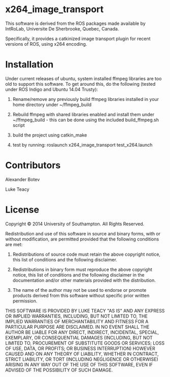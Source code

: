 x264_image_transport
====================

This software is derived from the ROS packages made available by IntRoLab, Universite De Sherbrooke, Quebec, Canada.

Specifically, it provides a catkinized image transport plugin for recent versions of ROS, using x264 encoding.

Installation
============
Under current releases of ubuntu, system installed ffmpeg libraries are too old to support this software. To get around this, do the following (tested under ROS Indigo and Ubuntu 14.04 Trusty):

1. Rename/remove any previously build ffmpeg libraries installed in your home directory under ~/ffmpeg_build

2. Rebuild ffmpeg with shared libraries enabled and install them under ~/ffmpeg_build - this can be done using the included build_ffmpeg.sh script

3. build the project using catkin_make

4. test by running: roslaunch x264_image_transport test_x264.launch

Contributors
============
Alexander Botev

Luke Teacy

License
=======
Copyright © 2014 University of Southampton. All Rights Reserved.

Redistribution and use of this software in source and binary forms, with or without modification, are permitted provided that the following conditions are met:

1. Redistributions of source code must retain the above copyright notice, this list of conditions and the following disclaimer.

2. Redistributions in binary form must reproduce the above copyright notice, this list of conditions and the following disclaimer in the documentation and/or other materials provided with the distribution.

3. The name of the author may not be used to endorse or promote products derived from this software without specific prior written permission.

THIS SOFTWARE IS PROVIDED BY LUKE TEACY "AS IS" AND ANY EXPRESS OR IMPLIED WARRANTIES, INCLUDING, BUT NOT LIMITED TO, THE IMPLIED WARRANTIES OF MERCHANTABILITY AND FITNESS FOR A PARTICULAR PURPOSE ARE DISCLAIMED. IN NO EVENT SHALL THE AUTHOR BE LIABLE FOR ANY DIRECT, INDIRECT, INCIDENTAL, SPECIAL, EXEMPLARY, OR CONSEQUENTIAL DAMAGES (INCLUDING, BUT NOT LIMITED TO, PROCUREMENT OF SUBSTITUTE GOODS OR SERVICES; LOSS OF USE, DATA, OR PROFITS; OR BUSINESS INTERRUPTION) HOWEVER CAUSED AND ON ANY THEORY OF LIABILITY, WHETHER IN CONTRACT, STRICT LIABILITY, OR TORT (INCLUDING NEGLIGENCE OR OTHERWISE) ARISING IN ANY WAY OUT OF THE USE OF THIS SOFTWARE, EVEN IF ADVISED OF THE POSSIBILITY OF SUCH DAMAGE.
